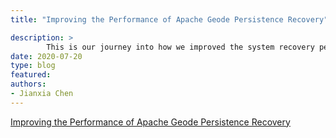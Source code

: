 ```yaml
---
title: "Improving the Performance of Apache Geode Persistence Recovery"

description: >
        This is our journey into how we improved the system recovery performance.
date: 2020-07-20
type: blog
featured: 
authors: 
- Jianxia Chen
---
```



[Improving the Performance of Apache Geode Persistence Recovery](https://medium.com/@luckycjx/improving-the-performance-of-apache-geode-persistence-recovery-af08918d2ef)